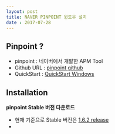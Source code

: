 ```yaml
---
layout: post
title: NAVER PINPOINT 윈도우 설치
date : 2017-07-28
---
```


## Pinpoint ?
* pinpoint : 네이버에서 개발한 APM Tool
* Github URL : [pinpoint github](https://github.com/naver/pinpoint)
* QuickStart : [QuickStart Windows](https://github.com/naver/pinpoint/blob/master/quickstart/README.Win.ko.md)


## Installation
**pinpoint Stable 버전 다운로드** 

* 현재 기준으로 Stable 버전은 [1.6.2 release](https://github.com/naver/pinpoint/releases/tag/1.6.2)
* 